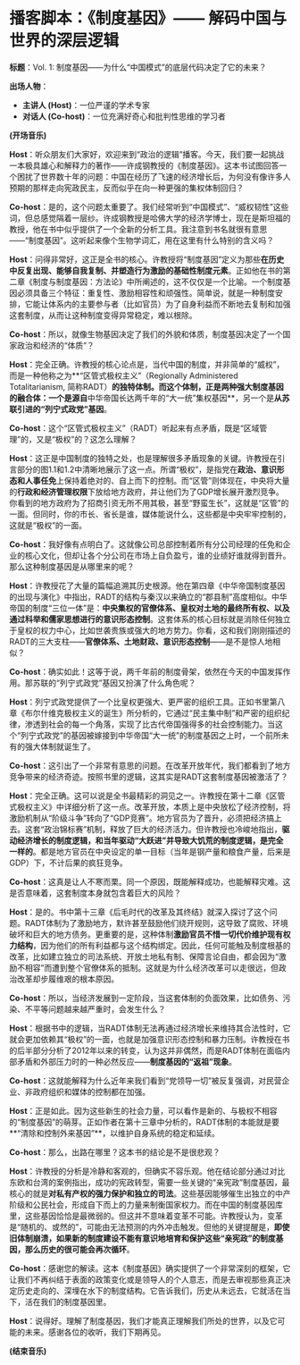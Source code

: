 # 播客脚本：《制度基因》—— 解码中国与世界的深层逻辑

**标题**：Vol. 1: 制度基因——为什么“中国模式”的底层代码决定了它的未来？

**出场人物**：
- **主讲人 (Host)**：一位严谨的学术专家
- **对话人 (Co-host)**：一位充满好奇心和批判性思维的学习者

**(开场音乐)**

**Host**：听众朋友们大家好，欢迎来到“政治的逻辑”播客。今天，我们要一起挑战一本极具雄心和解释力的著作——许成钢教授的《制度基因》。这本书试图回答一个困扰了世界数十年的问题：中国在经历了飞速的经济增长后，为何没有像许多人预期的那样走向宪政民主，反而似乎在向一种更强的集权体制回归？

**Co-host**：是的，这个问题太重要了。我们经常听到“中国模式”、“威权韧性”这些词，但总感觉隔着一层纱。许成钢教授是哈佛大学的经济学博士，现在是斯坦福的教授，他在书中似乎提供了一个全新的分析工具。我注意到书名就很有意思——“制度基因”。这听起来像个生物学词汇，用在这里有什么特别的含义吗？

**Host**：问得非常好，这正是全书的核心。许教授将“制度基因”定义为那些**在历史中反复出现、能够自我复制、并塑造行为激励的基础性制度元素**。正如他在书的第二章《制度与制度基因：方法论》中所阐述的，这不仅仅是一个比喻。一个制度基因必须具备三个特征：重复性、激励相容性和顽强性。简单说，就是一种制度安排，它能让体系内的主要参与者（比如官员）为了自身利益而不断地去复制和加强这套制度，从而让这种制度变得异常稳定，难以根除。

**Co-host**：所以，就像生物基因决定了我们的外貌和体质，制度基因决定了一个国家政治和经济的“体质”？

**Host**：完全正确。许教授的核心论点是，当代中国的制度，并非简单的“威权”，而是一种他称之为**“区管式极权主义”（Regionally Administered Totalitarianism, 简称RADT）**的独特体制。而这个体制，正是两种强大制度基因的融合体：一个是源自**中华帝国长达两千年的“大一统”集权基因**，另一个是**从苏联引进的“列宁式政党”基因**。

**Co-host**：这个“区管式极权主义”（RADT）听起来有点矛盾，既是“区域管理”的，又是“极权”的？这怎么理解？

**Host**：这正是中国制度的独特之处，也是理解很多矛盾现象的关键。许教授在引言部分的图1.1和1.2中清晰地展示了这一点。所谓“极权”，是指党在**政治、意识形态和人事任免**上保持着绝对的、自上而下的控制。而“区管”则体现在，中央将大量的**行政和经济管理权限**下放给地方政府，并让他们为了GDP增长展开激烈竞争。你看到的地方政府为了招商引资无所不用其极，甚至“野蛮生长”，这就是“区管”的一面。但同时，你的市长、省长是谁，媒体能说什么，这些都是中央牢牢控制的，这就是“极权”的一面。

**Co-host**：我好像有点明白了。这就像公司总部控制着所有分公司经理的任免和企业的核心文化，但却让各个分公司在市场上自负盈亏，谁的业绩好谁就得到晋升。那么这种制度基因是从哪里来的呢？

**Host**：许教授花了大量的篇幅追溯其历史根源。他在第四章《中华帝国制度基因的出现与演化》中指出，RADT的结构与秦汉以来确立的“郡县制”高度相似。中华帝国的制度“三位一体”是：**中央集权的官僚体系、皇权对土地的最终所有权、以及通过科举和儒家思想进行的意识形态控制**。这套体系的核心目标就是消除任何独立于皇权的权力中心，比如世袭贵族或强大的地方势力。你看，这和我们刚刚描述的RADT的三大支柱——**官僚体系、土地财政、意识形态控制**——是不是惊人地相似？

**Co-host**：确实如此！这等于说，两千年前的制度骨架，依然在今天的中国发挥作用。那苏联的“列宁式政党”基因又扮演了什么角色呢？

**Host**：列宁式政党提供了一个比皇权更强大、更严密的组织工具。正如书里第八章《布尔什维克极权主义的诞生》所分析的，它通过“民主集中制”和严密的组织纪律，渗透到社会的每一个角落，实现了比古代帝国强得多的社会控制能力。当这个“列宁式政党”的基因被嫁接到中华帝国“大一统”的制度基因之上时，一个前所未有的强大体制就诞生了。

**Co-host**：这引出了一个非常有意思的问题。在改革开放年代，我们都看到了地方竞争带来的经济奇迹。按照书里的逻辑，这其实是RADT这套制度基因被激活了？

**Host**：完全正确。这可以说是全书最精彩的洞见之一。许教授在第十二章《区管式极权主义》中详细分析了这一点。改革开放，本质上是中央放松了经济控制，将激励机制从“阶级斗争”转向了“GDP竞赛”。地方官员为了晋升，必须把经济搞上去。这套“政治锦标赛”机制，释放了巨大的经济活力。但许教授也冷峻地指出，**驱动经济增长的制度逻辑，和当年驱动“大跃进”并导致大饥荒的制度逻辑，是完全一样的**。都是地方官员在中央设定的单一目标（当年是钢产量和粮食产量，后来是GDP）下，不计后果的疯狂竞争。

**Co-host**：这真是让人不寒而栗。同一个原因，既能解释成功，也能解释灾难。这是否意味着，这套制度本身就包含着巨大的风险？

**Host**：是的。书中第十三章《后毛时代的改革及其终结》就深入探讨了这个问题。RADT体制为了激励地方，默许甚至鼓励他们绕开规则，这导致了腐败、环境破坏和巨大的地方债务。更重要的是，这种体制**激励官员不惜一切代价维护现有权力结构**，因为他们的所有利益都与这个结构绑定。因此，任何可能触及制度根基的改革，比如建立独立的司法系统、开放土地私有制、保障言论自由，都会因为“激励不相容”而遭到整个官僚体系的抵制。这就是为什么经济改革可以走很远，但政治改革却步履维艰的根本原因。

**Co-host**：所以，当经济发展到一定阶段，当这套体制的负面效果，比如债务、污染、不平等问题越来越严重时，会发生什么？

**Host**：根据书中的逻辑，当RADT体制无法再通过经济增长来维持其合法性时，它就会更加依赖其“极权”的一面，也就是加强意识形态控制和暴力压制。许教授在书的后半部分分析了2012年以来的转变，认为这并非偶然，而是RADT体制在面临内部矛盾和外部压力时的一种必然反应——**制度基因的“返祖”现象**。

**Co-host**：这就能解释为什么近年来我们看到“党领导一切”被反复强调，对民营企业、非政府组织和媒体的控制都在加强。

**Host**：正是如此。因为这些新生的社会力量，可以看作是新的、与极权不相容的“制度基因”的萌芽。正如作者在第十三章中分析的，RADT体制的本能就是要**“清除和控制外来基因”**，以维护自身系统的稳定和延续。

**Co-host**：那么，出路在哪里？这本书的结论是不是很悲观？

**Host**：许教授的分析是冷静和客观的，但确实不容乐观。他在结论部分通过对比东欧和台湾的案例指出，成功的宪政转型，需要一些关键的“亲宪政”制度基因，最核心的就是**对私有产权的强力保护和独立的司法**。这些基因能够催生出独立的中产阶级和公民社会，形成自下而上的力量来制衡国家权力。而在中国的制度基因库里，这些基因恰恰是最微弱的。但这并不意味着变革不可能。许教授认为，变革是“随机的、或然的”，可能由无法预测的内外冲击触发。但他的关键提醒是，**即使旧体制崩溃，如果新的制度建设不能有意识地培育和保护这些“亲宪政”的制度基因，那么历史的很可能会再次循环**。

**Co-host**：感谢您的解读。这本《制度基因》确实提供了一个非常深刻的框架，它让我们不再纠结于表面的政策变化或是领导人的个人意志，而是去审视那些真正决定历史走向的、深埋在水下的制度结构。它告诉我们，历史从未远去，它就活在当下，活在我们的制度基因里。

**Host**：说得好。理解了制度基因，我们才能真正理解我们所处的世界，以及它可能的未来。感谢各位的收听，我们下期再见。

**(结束音乐)**
